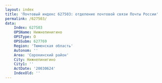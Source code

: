 ```yaml
---
layout: index
title: 'Почтовый индекс 627503: отделение почтовой связи Почты России'
permalink: /627503/
data:
    Index: 627503
    OPSName: Нижнепинигино
    OPSType: О
    OPSSubm: 627769
    Region: 'Тюменская область'
    Autonom: ''
    Area: 'Сорокинский район'
    City: Нижнепинигино
    City1: ''
    ActDate: '20030624'
    IndexOld: ''
---
```


